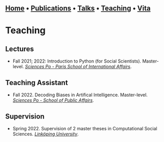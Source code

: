 ## [Home](index.md) • [Publications](publications.md) • [Talks](talks.md) • [Teaching](teaching.md) • [Vita](cv.md)

# Teaching

## Lectures

- Fall 2021; 2022: Introduction to Python (for Social Scientists). Master-level. *[Sciences Po - Paris School of International Affairs](https://www.sciencespo.fr/psia/index.html)*.

## Teaching Assistant

- Fall 2022. Decoding Biases in Artifical Intelligence. Master-level. *[Sciences Po - School of Public Affairs](https://www.sciencespo.fr/public/en.html)*.

## Supervision

- Spring 2022. Supervision of 2 master theses in Computational Social Sciences. *[Linköping University](https://liu.se/en/education/program/f7mcd)*.
